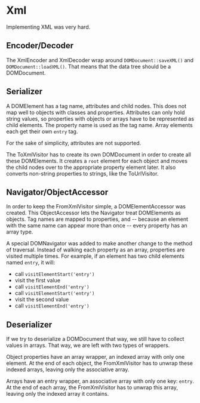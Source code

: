 Xml
===

Implementing XML was very hard.

Encoder/Decoder
---------------

The XmlEncoder and XmlDecoder wrap around `DOMDocument::saveXML()` and `DOMDocument::loadXML()`. That means that the
data tree should be a DOMDocument.

Serializer
----------

A DOMElement has a tag name, attributes and child nodes. This does not map well to objects with classes and properties.
Attributes can only hold string values, so properties with objects or arrays have to be represented as child elements.
The property name is used as the tag name. Array elements each get their own `entry` tag.

For the sake of simplicity, attributes are not supported.

The ToXmlVisitor has to create its own DOMDocument in order to create all these DOMElements. It creates a `root` element
for each object and moves the child nodes over to the appropriate property element later. It also converts non-string
properties to strings, like the ToUrlVisitor.

Navigator/ObjectAccessor
------------------------

In order to keep the FromXmlVisitor simple, a DOMElementAccessor was created. This ObjectAccessor lets the Navigator
treat DOMElements as objects. Tag names are mapped to properties, and -- because an element with the same name can
appear more than once -- every property has an array type.

A special DOMNavigator was added to make another change to the method of traversal. Instead of walking each property as
an array, properties are visited multiple times. For example, if an element has two child elements named `entry`, it
will:
   - call `visitElementStart('entry')`
   - visit the first value
   - call `visitElementEnd('entry')`
   - call `visitElementStart('entry')`
   - visit the second value
   - call `visitElementEnd('entry')`

Deserializer
------------

If we try to deserialize a DOMDocument that way, we still have to collect values in arrays. That way, we are left with
two types of wrappers.

Object properties have an array wrapper, an indexed array with only one element. At the end of each object, the
FromXmlVisitor has to unwrap these indexed arrays, leaving only the associative array.

Arrays have an entry wrapper, an associative array with only one key: `entry`. At the end of each array, the
FromXmlVisitor has to unwrap this array, leaving only the indexed array it contains.
